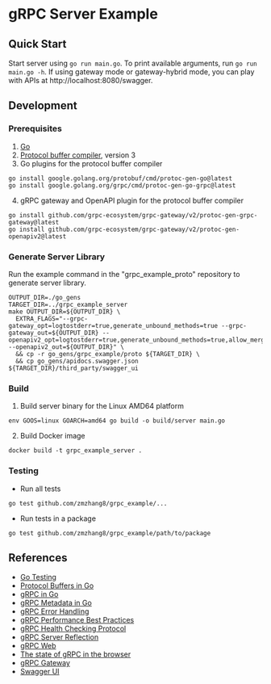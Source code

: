 # gRPC Server Example

## Quick Start

Start server using `go run main.go`. To print available arguments, run `go run main.go -h`. If using gateway mode or gateway-hybrid mode, you can play with APIs at http://localhost:8080/swagger.

## Development

### Prerequisites

1. [Go](https://go.dev/dl)
2. [Protocol buffer compiler](https://grpc.io/docs/protoc-installation), version 3
3. Go plugins for the protocol buffer compiler
```
go install google.golang.org/protobuf/cmd/protoc-gen-go@latest
go install google.golang.org/grpc/cmd/protoc-gen-go-grpc@latest
```
4. gRPC gateway and OpenAPI plugin for the protocol buffer compiler
```
go install github.com/grpc-ecosystem/grpc-gateway/v2/protoc-gen-grpc-gateway@latest
go install github.com/grpc-ecosystem/grpc-gateway/v2/protoc-gen-openapiv2@latest
```

### Generate Server Library

Run the example command in the "grpc_example_proto" repository to generate server library.
```
OUTPUT_DIR=./go_gens
TARGET_DIR=../grpc_example_server
make OUTPUT_DIR=${OUTPUT_DIR} \
  EXTRA_FLAGS="--grpc-gateway_opt=logtostderr=true,generate_unbound_methods=true --grpc-gateway_out=${OUTPUT_DIR} --openapiv2_opt=logtostderr=true,generate_unbound_methods=true,allow_merge=true --openapiv2_out=${OUTPUT_DIR}" \
  && cp -r go_gens/grpc_example/proto ${TARGET_DIR} \
  && cp go_gens/apidocs.swagger.json ${TARGET_DIR}/third_party/swagger_ui
```

### Build

1. Build server binary for the Linux AMD64 platform
```
env GOOS=linux GOARCH=amd64 go build -o build/server main.go
```
2. Build Docker image
```
docker build -t grpc_example_server .
```

### Testing

- Run all tests
```
go test github.com/zmzhang8/grpc_example/...
```
- Run tests in a package
```
go test github.com/zmzhang8/grpc_example/path/to/package
```

## References

- [Go Testing](https://pkg.go.dev/testing)
- [Protocol Buffers in Go](https://developers.google.com/protocol-buffers/docs/reference/go-generated)
- [gRPC in Go](https://grpc.io/docs/languages/go)
- [gRPC Metadata in Go](https://github.com/grpc/grpc-go/blob/master/Documentation/grpc-metadata.md)
- [gRPC Error Handling](https://www.grpc.io/docs/guides/error)
- [gRPC Performance Best Practices](https://www.grpc.io/docs/guides/performance)
- [gRPC Health Checking Protocol](https://github.com/grpc/grpc/blob/master/doc/health-checking.md)
- [gRPC Server Reflection](https://github.com/grpc/grpc/blob/master/doc/server-reflection.md)
- [gRPC Web](https://grpc.io/docs/platforms/web/basics)
- [The state of gRPC in the browser](https://grpc.io/blog/state-of-grpc-web)
- [gRPC Gateway](https://github.com/grpc-ecosystem/grpc-gateway)
- [Swagger UI](https://github.com/swagger-api/swagger-ui)
